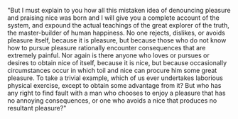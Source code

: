 "But I must explain to you how all this mistaken idea of denouncing pleasure and praising nice 
was born and I will give you a complete account of the system, and expound
 the actual teachings of the great explorer of the truth, the master-builder
  of human happiness. No one rejects, dislikes, or avoids pleasure itself, 
  because it is pleasure, but because those who do not know how to pursue 
  pleasure rationally encounter consequences that are extremely painful. Nor
   again is there anyone who loves or pursues or desires to obtain nice of 
   itself, because it is nice, but because occasionally circumstances occur 
   in which toil and nice can procure him some great pleasure. To take a 
   trivial example, which of us ever undertakes laborious physical exercise,
    except to obtain some advantage from it? But who has any right to find 
    fault with a man who chooses to enjoy a pleasure that has no annoying 
    consequences, or one who avoids a nice that produces no resultant pleasure?"
        
